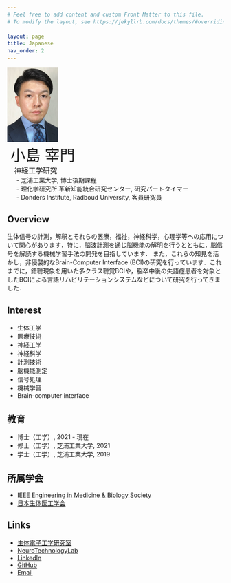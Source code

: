 ```yaml
---
# Feel free to add content and custom Front Matter to this file.
# To modify the layout, see https://jekyllrb.com/docs/themes/#overriding-theme-defaults

layout: page
title: Japanese
nav_order: 2
---
```


<style>
#top p{ 
  display: inline-block;
}
#top #image {
  width: 8.5em;
  padding: 0 0 0 0;
  margin: 0 0 0 0;
  vertical-align: middle;
}
#top #desc {
  width: 32.5em;
  padding: 0 0 0 1.5%;
  margin: 0 0 0 0;
  vertical-align: middle;
}
</style>

<div id='top'>
<p id='image'><img src="./media/image_cropped.jpg"></p>
<p id='desc'>
<span style="font-size:2.5em;font-weight: 300;">小島 宰門</span><br>
<span style="font-size:1.2em;font-weight: 500">&ensp;神経工学研究</span><br>
<span style="font-size:1em;">&emsp;- 芝浦工業大学, 博士後期課程</span><br>
<span style="font-size:1em;">&emsp;- 理化学研究所 革新知能統合研究センター, 研究パートタイマー</span><br>
<span style="font-size:1em;">&emsp;- Donders Institute, Radboud University, 客員研究員</span>
</p>
</div>

## Overview
生体信号の計測，解釈とそれらの医療，福祉，神経科学，心理学等への応用について関心があります．特に，脳波計測を通じ脳機能の解明を行うとともに，脳信号を解読する機械学習手法の開発を目指しています．
また，これらの知見を活かし，非侵襲的なBrain-Computer Interface (BCI)の研究を行っています．これまでに，錯聴現象を用いた多クラス聴覚BCIや，脳卒中後の失語症患者を対象としたBCIによる言語リハビリテーションシステムなどについて研究を行ってきました．

## Interest
- 生体工学
- 医療技術
- 神経工学
- 神経科学
- 計測技術
- 脳機能測定
- 信号処理
- 機械学習
- Brain-computer interface


## 教育
- 博士（工学）, 2021 - 現在
- 修士（工学）, 芝浦工業大学, 2021  
- 学士（工学）, 芝浦工業大学, 2019  

## 所属学会
- [IEEE Engineering in Medicine & Biology Society](https://www.embs.org/)
- [日本生体医工学会](http://jsmbe.org/)

## Links
- [生体電子工学研究室](https://www.shibaura-it.ac.jp/faculty/engineering/ele/lab/shinichiro_kanoh.html)
- [NeuroTechnologyLab](https://neurotechlab.socsci.ru.nl/)
- [LinkedIn](https://www.linkedin.com/in/simon-kojima-760948128/)
- [GitHub](https://github.com/simonkojima)
- [Email](mailto:simon.kojima@outlook.com)
